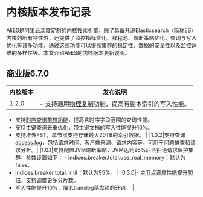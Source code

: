 # 内核版本发布记录

AliES是阿里云深度定制的内核搜索引擎，除了具备开源Elasticsearch（简称ES）内核的所有特性外，还提供了监控指标优化、线程池、熔断策略优化、查询与写入优化等诸多功能，通过这些功能可以提高集群的稳定性、数据的安全性以及监控运维的多样性等。本文介绍AliES的内核版本更新说明。

## 商业版6.7.0

|内核版本|发布说明|
|----|----|
|1.2.0|-   支持通用[物理复制](/intl.zh-CN/实例管理/插件配置/系统默认插件/使用apack插件的物理复制功能.md)功能，提高有副本索引的写入性能。
-   支持[时序查询剪枝功能]()，提高含时序字段范围的查询性能。
-   支持主键查询去重优化，带主键文档的写入性能提升10%。
-   支持堆外FST，单节点支持存储最大20TB的索引数据。 |
|1.0.2|支持查询[access.log](/intl.zh-CN/实例管理/查询日志.md)，包括请求时间、客户端来源、请求内容等，可用于问题排查和请求分析。|
|1.0.1|支持配置JVM熔断策略，JVM达到95%后会拒绝请求保护集群，参数设置如下： -   indices.breaker.total.use\_real\_memory：默认为false。
-   indices.breaker.total.limit：默认为95%。 |
|0.3.0|-   [主节点调度性能提升10倍](https://developer.aliyun.com/article/745572?utm_content=g_1000115954)，支持调度更多分片数。
-   写入性能提升10%，降低translog落盘锁的开销。 |


